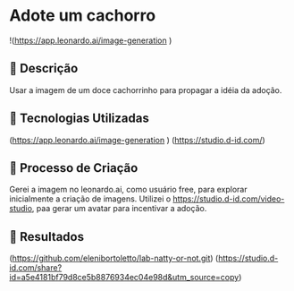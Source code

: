 


#  **Adote um cachorro**
!(https://app.leonardo.ai/image-generation
)
## 📒 Descrição
Usar a imagem de um doce cachorrinho para propagar a idéia da adoção.

## 🤖 Tecnologias Utilizadas
(https://app.leonardo.ai/image-generation
)
(https://studio.d-id.com/)
## 🧐 Processo de Criação
Gerei a imagem no leonardo.ai, como usuário free, para explorar inicialmente a criação de imagens.
Utilizei o https://studio.d-id.com/video-studio, paa gerar um avatar para incentivar a adoção.

## 🚀 Resultados
(https://github.com/elenibortoletto/lab-natty-or-not.git)
(https://studio.d-id.com/share?id=a5e4181bf79d8ce5b8876934ec04e98d&utm_source=copy)




